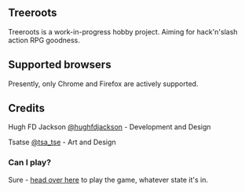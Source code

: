 ## Treeroots

Treeroots is a work-in-progress hobby project.  Aiming for hack'n'slash action RPG goodness.

## Supported browsers

Presently, only Chrome and Firefox are actively supported.  

## Credits

Hugh FD Jackson [@hughfdjackson](https://twitter.com/#!/hughfdjackson) - Development and Design

Tsatse [@tsa_tse](https://twitter.com/#!/tsa_tse) - Art and Design 


### Can I play?

Sure - [head over here](http://hughfdjackson.github.com/treeroots) to play the game, whatever state it's in.
